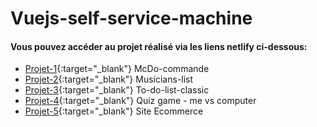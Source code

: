 ﻿# Vuejs-self-service-machine

#### Vous pouvez accéder au projet réalisé via les liens netlify ci-dessous:

* [Projet-1](https://interface-de-comande-mcdo.netlify.app/){:target="_blank"} McDo-commande
* [Projet-2](https://to-do-list-band-member.netlify.app/){:target="_blank"} Musicians-list
* [Projet-3](https://to-do-list-clean.netlify.app/){:target="_blank"} To-do-list-classic
* [Projet-4](https://quiz-game-me-vs-computer.netlify.app/){:target="_blank"} Quiz game - me vs computer
* [Projet-5](https://shopping-bag.netlify.app/#/){:target="_blank"} Site Ecommerce
